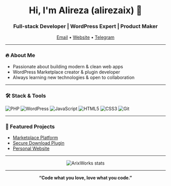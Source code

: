 <h1 align="center">Hi, I'm Alireza (alirezaix) 👋</h1>
<h3 align="center">Full-stack Developer | WordPress Expert | Product Maker</h3>

<p align="center">
  <a href="mailto:ArixWorks@gmail.com">Email</a> • 
  <a href="https://k99.ir">Website</a> • 
  <a href="https://t.me/alirezaix">Telegram</a>
</p>

---

### 🔥 About Me  
- Passionate about building modern & clean web apps  
- WordPress Marketplace creator & plugin developer  
- Always learning new technologies & open to collaboration  

---

### 🛠 Stack & Tools  
![PHP](https://img.shields.io/badge/-PHP-777BB4?logo=php&logoColor=fff&style=flat)
![WordPress](https://img.shields.io/badge/-WordPress-21759B?logo=wordpress&logoColor=fff&style=flat)
![JavaScript](https://img.shields.io/badge/-JavaScript-F7DF1E?logo=javascript&logoColor=000&style=flat)
![HTML5](https://img.shields.io/badge/-HTML5-E34F26?logo=html5&logoColor=fff&style=flat)
![CSS3](https://img.shields.io/badge/-CSS3-1572B6?logo=css3&logoColor=fff&style=flat)
![Git](https://img.shields.io/badge/-Git-F05032?logo=git&logoColor=fff&style=flat)

---

### 🚀 Featured Projects  
- [Marketplace Platform](https://github.com/ArixWorks/wp-marketplace)  
- [Secure Download Plugin](https://github.com/ArixWorks/secure-download-plugin)  
- [Personal Website](https://k99.ir)

---

<!-- Optionally, add some stats -->
<p align="center">
  <img src="https://github-readme-stats.vercel.app/api?username=ArixWorks&show_icons=true&theme=tokyonight" alt="ArixWorks stats"/>
</p>

---

<p align="center">
  <b>“Code what you love, love what you code.”</b>
</p>
